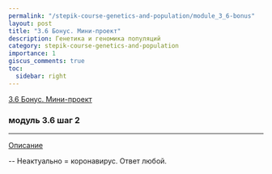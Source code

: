 ```yaml
---
permalink: "/stepik-course-genetics-and-population/module_3_6-bonus"
layout: post
title: "3.6 Бонус. Мини-проект"
description: Генетика и геномика популяций
category: stepik-course-genetics-and-population
importance: 1
giscus_comments: true
toc:
  sidebar: right
---
```




[3.6 Бонус. Мини-проект](https://stepik.org/lesson/321680/step/1?unit=304660)



### модуль 3.6 шаг 2

---

[Описание](https://stepik.org/lesson/321680/step/2?unit=304660)


-- Неактуально = коронавирус. Ответ любой.